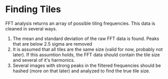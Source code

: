 # Finding Tiles
FFT analysis returns an array of possible tiling frequencies. This data is cleaned in several ways.
1. The mean and standard deviation of the raw FFT data is found. Peaks that are below 2.5 sigma are removed
2. It is assumed that all tiles are the same size (valid for now, probably not later). If this assumtion holds, the FFT data should contain the tile size and several of it's harmonics.
3. Several images with strong peaks in the filtered frequencies should be hashed (more on that later) and analyzed to find the true tile size.

